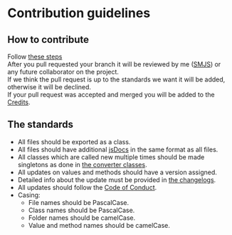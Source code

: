 # Contribution guidelines
## How to contribute

Follow [these steps](https://codeburst.io/a-step-by-step-guide-to-making-your-first-github-contribution-5302260a2940)  
After you pull requested your branch it will be reviewed by me ([SMJS](https://github.com/SMJSGaming)) or any future collaborator on the project.  
If we think the pull request is up to the standards we want it will be added, otherwise it will be declined.  
If your pull request was accepted and merged you will be added to the [Credits](https://github.com/SMJSGaming/GD-NodeJS-API#credits).

## The standards

* All files should be exported as a class.
* All files should have additional [jsDocs](https://jsdoc.app/) in the same format as all files.
* All classes which are called new multiple times should be made singletons as done in [the converter classes](https://github.com/SMJSGaming/GD-NodeJS-API/blob/master/api/converters).
* All updates on values and methods should have a version assigned.
* Detailed info about the update must be provided in [the changelogs](https://github.com/SMJSGaming/GD-NodeJS-API/blob/master/CHANGELOGS.md).
* All updates should follow the [Code of Conduct](https://github.com/SMJSGaming/GD-NodeJS-API/blob/master/CODE_OF_CONDUCT.md).
* Casing:
    * File names should be PascalCase.
    * Class names should be PascalCase.
    * Folder names should be camelCase.
    * Value and method names should be camelCase.